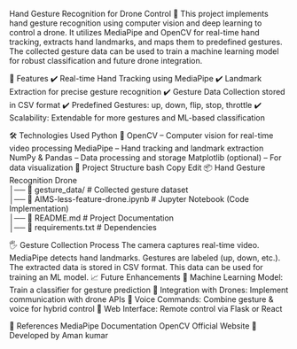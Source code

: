 Hand Gesture Recognition for Drone Control 🚀
This project implements hand gesture recognition using computer vision and deep learning to control a drone. It utilizes MediaPipe and OpenCV for real-time hand tracking, extracts hand landmarks, and maps them to predefined gestures. The collected gesture data can be used to train a machine learning model for robust classification and future drone integration.

📌 Features
✔️ Real-time Hand Tracking using MediaPipe
✔️ Landmark Extraction for precise gesture recognition
✔️ Gesture Data Collection stored in CSV format
✔️ Predefined Gestures: up, down, flip, stop, throttle
✔️ Scalability: Extendable for more gestures and ML-based classification

🛠 Technologies Used
Python 🐍
OpenCV – Computer vision for real-time video processing
MediaPipe – Hand tracking and landmark extraction
NumPy & Pandas – Data processing and storage
Matplotlib (optional) – For data visualization
📂 Project Structure
bash
Copy
Edit
📦 Hand Gesture Recognition Drone  
│── 📂 gesture_data/         # Collected gesture dataset  
│── 📜 AIMS-less-feature-drone.ipynb  # Jupyter Notebook (Code Implementation)  
│── 📜 README.md             # Project Documentation  
│── 📜 requirements.txt      # Dependencies  

🖐️ Gesture Collection Process
The camera captures real-time video.
MediaPipe detects hand landmarks.
Gestures are labeled (up, down, etc.).
The extracted data is stored in CSV format.
This data can be used for training an ML model.
📈 Future Enhancements
🚀 Machine Learning Model: Train a classifier for gesture prediction
🚀 Integration with Drones: Implement communication with drone APIs
🚀 Voice Commands: Combine gesture & voice for hybrid control
🚀 Web Interface: Remote control via Flask or React

🔗 References
MediaPipe Documentation
OpenCV Official Website
📌 Developed by Aman kumar

